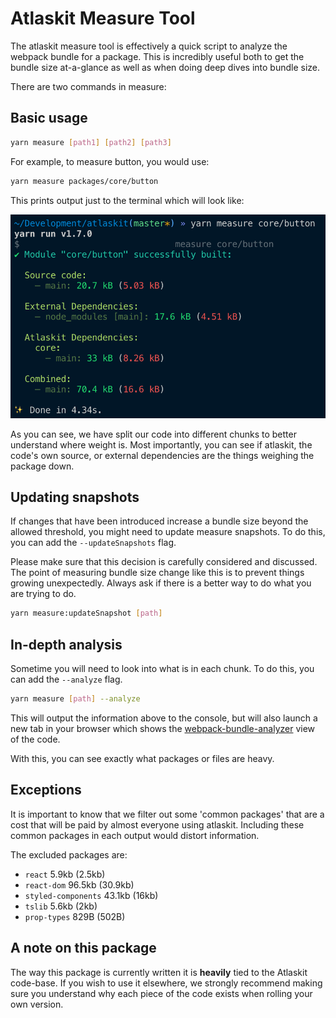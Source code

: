# Atlaskit Measure Tool

The atlaskit measure tool is effectively a quick script to analyze the webpack bundle for a package. This is incredibly useful both to get the bundle size at-a-glance as well as when doing deep dives into bundle size.

There are two commands in measure:

## Basic usage

```sh
yarn measure [path1] [path2] [path3]
```

For example, to measure button, you would use:

```sh
yarn measure packages/core/button
```

This prints output just to the terminal which will look like:

![measure output](./screenshots/measure-output.png)

As you can see, we have split our code into different chunks to better understand where weight is. Most importantly, you can see if atlaskit, the code's own source, or external dependencies are the things weighing the package down.

## Updating snapshots

If changes that have been introduced increase a bundle size beyond the allowed threshold, you might need to update measure snapshots. To do this, you can add the `--updateSnapshots` flag.

Please make sure that this decision is carefully considered and discussed. The point of measuring bundle size change like this is to prevent things growing unexpectedly. Always ask if there is a better way to do what you are trying to do.

```sh
yarn measure:updateSnapshot [path]
```

## In-depth analysis

Sometime you will need to look into what is in each chunk. To do this, you can add the `--analyze` flag.

```sh
yarn measure [path] --analyze
```

This will output the information above to the console, but will also launch a new tab in your browser which shows the [webpack-bundle-analyzer](https://www.npmjs.com/package/webpack-bundle-analyzer) view of the code.

With this, you can see exactly what packages or files are heavy.

## Exceptions

It is important to know that we filter out some 'common packages' that are a cost that will be paid by almost everyone using atlaskit. Including these common packages in each output would distort information.

The excluded packages are:

- `react` 5.9kb (2.5kb)
- `react-dom` 96.5kb (30.9kb)
- `styled-components` 43.1kb (16kb)
- `tslib` 5.6kb (2kb)
- `prop-types` 829B (502B)

## A note on this package

The way this package is currently written it is **heavily** tied to the Atlaskit code-base. If you wish to use it elsewhere, we strongly recommend making sure you understand why each piece of the code exists when rolling your own version.
